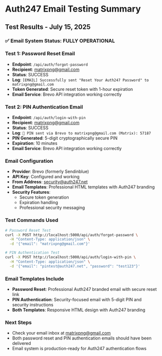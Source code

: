 # Auth247 Email Testing Summary

## Test Results - July 15, 2025

### ✅ **Email System Status: FULLY OPERATIONAL**

### Test 1: Password Reset Email
- **Endpoint**: `/api/auth/forgot-password`
- **Recipient**: matrixpng@gmail.com
- **Status**: SUCCESS
- **Log**: `[EMAIL] Successfully sent "Reset Your Auth247 Password" to matrixpng@gmail.com`
- **Token Generated**: Secure reset token with 1-hour expiration
- **Email Service**: Brevo API integration working correctly

### Test 2: PIN Authentication Email
- **Endpoint**: `/api/auth/login-with-pin`
- **Recipient**: matrixpng@gmail.com
- **Status**: SUCCESS
- **Log**: `🔐 PIN sent via Brevo to matrixpng@gmail.com (Matrix): 57187`
- **PIN Generated**: 5-digit cryptographically secure PIN
- **Expiration**: 10 minutes
- **Email Service**: Brevo API integration working correctly

### Email Configuration
- **Provider**: Brevo (formerly Sendinblue)
- **API Key**: Configured and working
- **From Address**: security@auth247.net
- **Email Templates**: Professional HTML templates with Auth247 branding
- **Security Features**: 
  - Secure token generation
  - Expiration handling
  - Professional security messaging

### Test Commands Used
```bash
# Password Reset Test
curl -X POST http://localhost:5000/api/auth/forgot-password \
  -H "Content-Type: application/json" \
  -d '{"email": "matrixpng@gmail.com"}'

# PIN Authentication Test
curl -X POST http://localhost:5000/api/auth/login-with-pin \
  -H "Content-Type: application/json" \
  -d '{"email": "pintest@auth247.net", "password": "test123"}'
```

### Email Templates Include
- **Password Reset**: Professional Auth247 branded email with secure reset link
- **PIN Authentication**: Security-focused email with 5-digit PIN and security instructions
- **Both Templates**: Responsive HTML design with Auth247 branding

### Next Steps
- Check your email inbox at matrixpng@gmail.com
- Both password reset and PIN authentication emails should have been delivered
- Email system is production-ready for Auth247 authentication flows